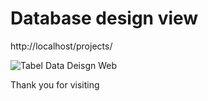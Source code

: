 <h1> Database design view </h1>

http://localhost/projects/

![Tabel Data Deisgn Web](https://user-images.githubusercontent.com/119909214/226115141-752afd74-bd0e-4f9c-9106-0d2e4c1a0e5a.png)

Thank you for visiting
